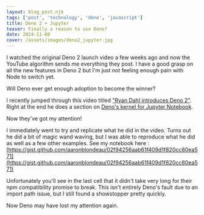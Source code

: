 ```yaml
---
layout: blog_post.njk
tags: ['post', 'technology', 'deno', 'javascript']
title: Deno 2 + Jupyter
teaser: Finally a reason to use Deno?
date: 2024-11-08
cover: /assets/images/deno2_jupyter.jpg
---
```


I watched the original Deno 2 launch video a few weeks ago and now the YouTube algorithm sends me everything they post. I have a good grasp on all the new features in Deno 2 but I'm just not feeling enough pain with Node to switch yet.

Will Deno ever get enough adoption to become the winner? 

I recently jumped through this video titled ["Ryan Dahl introduces Deno 2"](https://youtu.be/H8VLifMOBHU?si=EWWVIJE_7tIMczhK&t=1661). Right at the end he does a section on [Deno's kernel for Jupyter Notebook](https://docs.deno.com/runtime/reference/cli/jupyter/).

Now they've got my attention!

I immediately went to try and replicate what he did in the video. Turns out he did a bit of magic wand waving, but I was able to reproduce what he did as well as a few other examples. See my notebook here : [https://gist.github.com/aaronblondeau/02f94256aab61f409d1f820cc80ea571](https://gist.github.com/aaronblondeau/02f94256aab61f409d1f820cc80ea571)

Unfortunately you'll see in the last cell that it didn't take very long for their npm compatibility promise to break. This isn't entirely Deno's fault due to an import path issue, but I still found a showstopper pretty quickly.

Now Deno may have lost my attention again.
